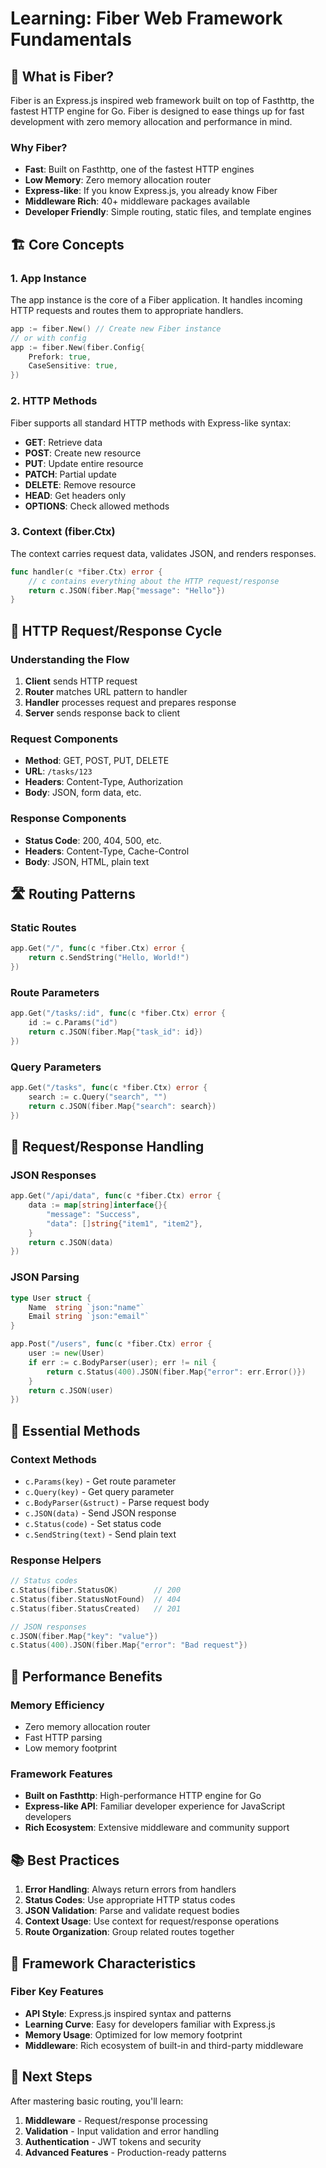 # Learning: Fiber Web Framework Fundamentals

## 🌟 **What is Fiber?**

Fiber is an Express.js inspired web framework built on top of Fasthttp, the fastest HTTP engine for Go. Fiber is designed to ease things up for fast development with zero memory allocation and performance in mind.

### **Why Fiber?**
- **Fast**: Built on Fasthttp, one of the fastest HTTP engines
- **Low Memory**: Zero memory allocation router  
- **Express-like**: If you know Express.js, you already know Fiber
- **Middleware Rich**: 40+ middleware packages available
- **Developer Friendly**: Simple routing, static files, and template engines

## 🏗️ **Core Concepts**

### **1. App Instance**
The app instance is the core of a Fiber application. It handles incoming HTTP requests and routes them to appropriate handlers.

```go
app := fiber.New() // Create new Fiber instance
// or with config
app := fiber.New(fiber.Config{
    Prefork: true,
    CaseSensitive: true,
})
```

### **2. HTTP Methods**
Fiber supports all standard HTTP methods with Express-like syntax:
- **GET**: Retrieve data
- **POST**: Create new resource
- **PUT**: Update entire resource
- **PATCH**: Partial update
- **DELETE**: Remove resource
- **HEAD**: Get headers only
- **OPTIONS**: Check allowed methods

### **3. Context (fiber.Ctx)**
The context carries request data, validates JSON, and renders responses.

```go
func handler(c *fiber.Ctx) error {
    // c contains everything about the HTTP request/response
    return c.JSON(fiber.Map{"message": "Hello"})
}
```

## 📡 **HTTP Request/Response Cycle**

### **Understanding the Flow**
1. **Client** sends HTTP request
2. **Router** matches URL pattern to handler
3. **Handler** processes request and prepares response
4. **Server** sends response back to client

### **Request Components**
- **Method**: GET, POST, PUT, DELETE
- **URL**: `/tasks/123`
- **Headers**: Content-Type, Authorization
- **Body**: JSON, form data, etc.

### **Response Components**
- **Status Code**: 200, 404, 500, etc.
- **Headers**: Content-Type, Cache-Control
- **Body**: JSON, HTML, plain text

## 🛣️ **Routing Patterns**

### **Static Routes**
```go
app.Get("/", func(c *fiber.Ctx) error {
    return c.SendString("Hello, World!")
})
```

### **Route Parameters**
```go
app.Get("/tasks/:id", func(c *fiber.Ctx) error {
    id := c.Params("id")
    return c.JSON(fiber.Map{"task_id": id})
})
```

### **Query Parameters**
```go
app.Get("/tasks", func(c *fiber.Ctx) error {
    search := c.Query("search", "")
    return c.JSON(fiber.Map{"search": search})
})
```

## 📝 **Request/Response Handling**

### **JSON Responses**
```go
app.Get("/api/data", func(c *fiber.Ctx) error {
    data := map[string]interface{}{
        "message": "Success",
        "data": []string{"item1", "item2"},
    }
    return c.JSON(data)
})
```

### **JSON Parsing**
```go
type User struct {
    Name  string `json:"name"`
    Email string `json:"email"`
}

app.Post("/users", func(c *fiber.Ctx) error {
    user := new(User)
    if err := c.BodyParser(user); err != nil {
        return c.Status(400).JSON(fiber.Map{"error": err.Error()})
    }
    return c.JSON(user)
})
```

## 🔧 **Essential Methods**

### **Context Methods**
- `c.Params(key)` - Get route parameter
- `c.Query(key)` - Get query parameter  
- `c.BodyParser(&struct)` - Parse request body
- `c.JSON(data)` - Send JSON response
- `c.Status(code)` - Set status code
- `c.SendString(text)` - Send plain text

### **Response Helpers**
```go
// Status codes
c.Status(fiber.StatusOK)        // 200
c.Status(fiber.StatusNotFound)  // 404
c.Status(fiber.StatusCreated)   // 201

// JSON responses
c.JSON(fiber.Map{"key": "value"})
c.Status(400).JSON(fiber.Map{"error": "Bad request"})
```

## 🚀 **Performance Benefits**

### **Memory Efficiency**
- Zero memory allocation router
- Fast HTTP parsing
- Low memory footprint

### **Framework Features**
- **Built on Fasthttp**: High-performance HTTP engine for Go
- **Express-like API**: Familiar developer experience for JavaScript developers
- **Rich Ecosystem**: Extensive middleware and community support

## 📚 **Best Practices**

1. **Error Handling**: Always return errors from handlers
2. **Status Codes**: Use appropriate HTTP status codes
3. **JSON Validation**: Parse and validate request bodies
4. **Context Usage**: Use context for request/response operations
5. **Route Organization**: Group related routes together

## 🔗 **Framework Characteristics**

### **Fiber Key Features**
- **API Style**: Express.js inspired syntax and patterns
- **Learning Curve**: Easy for developers familiar with Express.js
- **Memory Usage**: Optimized for low memory footprint
- **Middleware**: Rich ecosystem of built-in and third-party middleware

## 🎯 **Next Steps**

After mastering basic routing, you'll learn:
1. **Middleware** - Request/response processing
2. **Validation** - Input validation and error handling
3. **Authentication** - JWT tokens and security
4. **Advanced Features** - Production-ready patterns